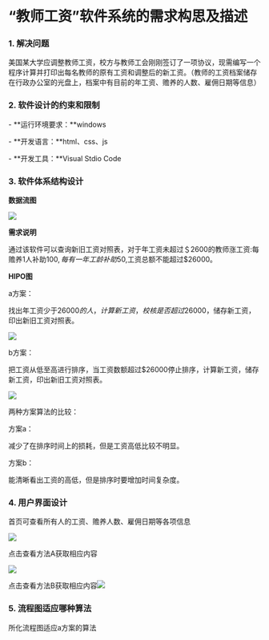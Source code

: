 # “教师工资”软件系统的需求构思及描述



### 1. 解决问题

美国某大学应调整教师工资，校方与教师工会刚刚签订了一项协议，现需编写一个程序计算并打印出每名教师的原有工资和调整后的新工资。（教师的工资档案储存在行政办公室的光盘上，档案中有目前的年工资、赡养的人数、雇佣日期等信息）

### 2. 软件设计的约束和限制

\-        **运行环境要求：**windows

\-        **开发语言：**html、css、js

\-        **开发工具：**Visual Stdio Code



### 3. 软件体系结构设计

**数据流图**

![](D:\软件工程作业\test-5\test-5.4\images\数据流图.png)

**需求说明**

通过该软件可以查询新旧工资对照表，对于年工资未超过＄2600的教师涨工资:每赡养1人补助$100,每有一年工龄补助$50,工资总额不能超过$26000。

**HIPO图**

a方案：

找出年工资少于$26000的人，计算新工资，校核是否超过$26000，储存新工资，印出新旧工资对照表。

![](D:\软件工程作业\test-5\test-5.4\images\a方案.JPG)

b方案：

把工资从低至高进行排序，当工资数额超过$26000停止排序，计算新工资，储存新工资，印出新旧工资对照表。

![](D:\软件工程作业\test-5\test-5.4\images\b方案.JPG)

两种方案算法的比较：

方案a：

减少了在排序时间上的损耗，但是工资高低比较不明显。

方案b：

能清晰看出工资的高低，但是排序时要增加时间复杂度。

### 4. 用户界面设计

首页可查看所有人的工资、赡养人数、雇佣日期等各项信息

![](D:\软件工程作业\test-5\test-5.4\images\index.png)

点击查看方法A获取相应内容

![](D:\软件工程作业\test-5\test-5.4\images\playA.png)

点击查看方法B获取相应内容![](D:\软件工程作业\test-5\test-5.4\images\playB.png)

### 5. 流程图适应哪种算法

所化流程图适应a方案的算法